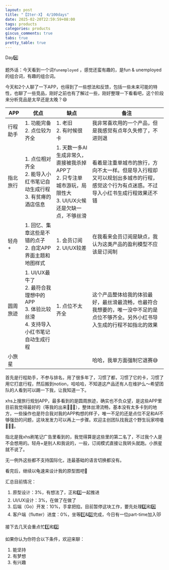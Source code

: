 ```yaml
---
layout: post
title: "【Iter-X】 4/100days"
date: 2025-02-20T22:59:59+08:00
tags: products
categories: products
giscus_comments: true
tabs: true
pretty_table: true
---
```


Day4️⃣

题外话：今天看到一个词`funemployed` ，感觉还蛮有趣的，是fun & unemployed的组合词，有趣的组合词。

今天和2个人聊了一下APP，也得到了一些想法和反馈，包括一些未来可能的特性，也聊了一些竞品，刚好之前也有了解过一些，刚好整理一下看看吧，这个阶段来分析竞品是太早还是太晚？😄

| APP | 优点 | 缺点 | 备注 |
| --- | --- | --- | --- |
| 行程助手 | 1. 功能完备<br>2. 点位较为齐全 | 1. 老旧<br>2. 有时候很卡 | 我非常喜欢用的一个产品，但是我感觉有点年久失修了，不进则退 |
| 指北旅行 | 1. 点位相对齐全<br>2. 能导入小红书笔记自动生成行程<br>3. 有贫瘠的酒店信息 | 1. 天数一多AI生成非常久，直接被我杀掉APP了<br>2. 只专注单城市游玩，局限性大<br>3. UI/UX火候还是欠缺一点，不够丝滑 | 看着是注重单城市的旅行，方向不太一样。但是导入行程却又可以规划出多城市的行程，感觉这个行为有点迷惑。不过导入小红书生成行程效果还不错 |
| 轻舟+ | 1. 回忆、集章这些是不错的点子<br>2. 自定APP界面主题和地图样式 | 1. 会员订阅<br>2. UI/UX较差 | 在我看来会员订阅是缺点，我认为这类产品的盈利模型不应该是订阅制 |
| 圆周旅迹 | 1. UI/UX最牛了<br>2. 最符合我理想中的APP<br>3. 体验比较丝滑<br>4. 支持导入小红书笔记自动生成行程 | 1. 点位不太齐全 | 这个产品整体给我的体验最好，最丝滑最流畅，也最符合我想要的，唯一没中不足的是点位不够齐全。另外小红书导入生成的行程不如指北的效果 |
| 小旅星 |  |  | 哈哈，我单方面强制它退赛😅 |


首先是行程助手，不参与排名，用了很多年了，习惯了都，习惯了它的卡，习惯了用它打底行程，然后搬到notion，哈哈哈，不知道这产品还有人在维护么～希望团队的人看到可以踢一下我，让我知道一下。

xhs上搜旅行规划APP，最多看到的是圆周旅迹，确实也不负众望，是这些APP里目前我觉得最好的（等我的出来🙇🏾‍♂️），整体丝滑流畅，基本没有太多卡到的地方，一些操作也是符合我对我的APP构想的样子，唯一不足的还是点位不足和AI不够强劲的问题，这块发发力可以再上一步骤。欢迎主创团队找我这个野生玩家唠嗑🧑🏿‍💻。

指北是我xhs刷笔记广告里看到的，我觉得算是这些里的第二名了，不过我个人是不会想用的。轻舟+是别人和我说的，一般，订阅模式直接让我转头就跑。小旅星就不说了。

无一例外这些都不支持国际化，连最基础的语言切换都没有。

看完后，继续以龟速来设计我的原型图吧🥺

汇总目前情况：

1. 原型设计：3%，有想法了，正和2️⃣一起推进
2. UI/UX设计：3%，在做了在做了
3. 后端（Go）开发：10%，手拿把掐，目前暂停这块工作，要先处理2️⃣和4️⃣
4. 客户端（flutter）进度：0%，坐等1️⃣&2️⃣完成，今日有一位part-time加入😻

接下去几天会重点忙1️⃣和2️⃣

如果你认为你符合以下条件，欢迎来聊：

1. 能坚持
2. 有梦想
3. 有兴趣
